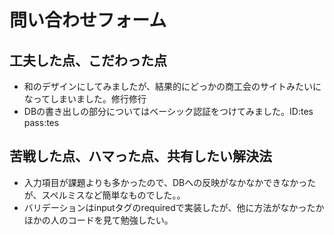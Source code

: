 # 問い合わせフォーム

## 工夫した点、こだわった点
- 和のデザインにしてみましたが、結果的にどっかの商工会のサイトみたいになってしまいました。修行修行
- DBの書き出しの部分についてはベーシック認証をつけてみました。ID:tes pass:tes

## 苦戦した点、ハマった点、共有したい解決法
- 入力項目が課題よりも多かったので、DBへの反映がなかなかできなかったが、スペルミスなど簡単なものでした。。
- バリデーションはinputタグのrequiredで実装したが、他に方法がなかったかほかの人のコードを見て勉強したい。